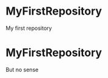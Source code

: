 # MyFirstRepository
My first repository
<html>
  <head>
  </head>
  <body>
    <h1>MyFirstRepository</h1>
    <p color = "#e34646">But no sense</p>
  </body>
</html>

